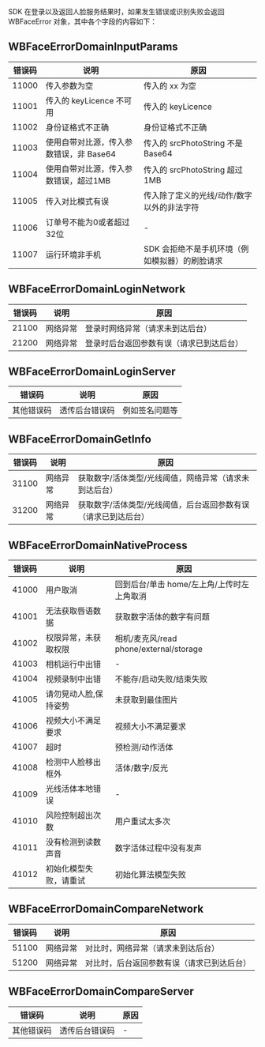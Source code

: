 SDK 在登录以及返回人脸服务结果时，如果发生错误或识别失败会返回 WBFaceError 对象，其中各个字段的内容如下：

## WBFaceErrorDomainInputParams

| 错误码 | 说明                                    | 原因                                                    |
| ------ | --------------------------------------- | ------------------------------------------------------- |
| 11000  | 传入参数为空                            | 传入的 xx 为空                                          |
| 11001  | 传入的 keyLicence 不可用                | 传入的 keyLicence                                       |
| 11002  | 身份证格式不正确                        | 身份证格式不正确                                        |
| 11003  | 使用自带对比源，传入参数错误，非 Base64 | 传入的 srcPhotoString 不是 Base64                       |
| 11004  | 使用自带对比源，传入参数错误，超过1MB   | 传入的 srcPhotoString 超过1MB                           |
| 11005  | 传入对比模式有误            | 传入除了定义的光线/动作/数字以外的非法字符 |
| 11006  | 订单号不能为0或者超过32位               | -                                                       |
| 11007  | 运行环境非手机                |SDK 会拒绝不是手机环境（例如模拟器）的刷脸请求                           |

## WBFaceErrorDomainLoginNetwork

| 错误码 | 说明     | 原因                                     |
| ------ | -------- | ---------------------------------------- |
| 21100  | 网络异常 | 登录时网络异常（请求未到达后台）         |
| 21200  | 网络异常 | 登录时后台返回参数有误（请求已到达后台） |

## WBFaceErrorDomainLoginServer

| 错误码     | 说明           | 原因           |
| ---------- | -------------- | -------------- |
| 其他错误码 | 透传后台错误码 | 例如签名问题等 |

## WBFaceErrorDomainGetInfo

| 错误码 | 说明     | 原因                                                         |
| ------ | -------- | ------------------------------------------------------------ |
| 31100  | 网络异常 | 获取数字/活体类型/光线阈值，网络异常（请求未到达后台）       |
| 31200  | 网络异常 | 获取数字/活体类型/光线阈值，后台返回参数有误（请求已到达后台） |

## WBFaceErrorDomainNativeProcess

| 错误码 | 说明                   | 原因                                       |
| ------ | ---------------------- | ------------------------------------------ |
| 41000  | 用户取消               | 回到后台/单击 home/左上角/上传时左上角取消 |
| 41001  | 无法获取唇语数据 | 获取数字活体的数字有问题                        |
| 41002  | 权限异常，未获取权限   | 相机/麦克风/read phone/external/storage    |
| 41003  | 相机运行中出错         | -             |
| 41004  | 视频录制中出错         | 不能存/启动失败/结束失败   |
| 41005  | 请勿晃动人脸,保持姿势  | 未获取到最佳图片       |
| 41006  | 视频大小不满足要求     | 视频大小不满足要求   |
| 41007  | 超时                   | 预检测/动作活体         |
| 41008  | 检测中人脸移出框外     | 活体/数字/反光          |
| 41009  | 光线活体本地错误       | -                                          |
| 41010  | 风险控制超出次数       | 用户重试太多次  |
| 41011  | 没有检测到读数声音     | 数字活体过程中没有发声     |
| 41012 | 初始化模型失败，请重试 | 初始化算法模型失败 |

## WBFaceErrorDomainCompareNetwork

| 错误码 | 说明     | 原因                                       |
| ------ | -------- | ------------------------------------------ |
| 51100  | 网络异常 | 对比时，网络异常（请求未到达后台）         |
| 51200  | 网络异常 | 对比时，后台返回参数有误（请求已到达后台） |

## WBFaceErrorDomainCompareServer

| 错误码     | 说明           | 原因 |
| ---------- | -------------- | ---- |
| 其他错误码 | 透传后台错误码 | -    |
